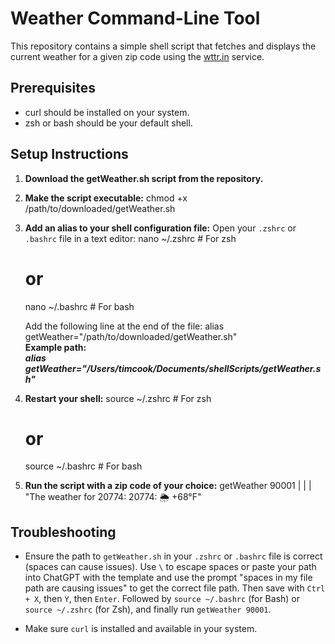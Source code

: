 # Weather Command-Line Tool

This repository contains a simple shell script that fetches and displays the current weather for a given zip code using the [wttr.in](https://wttr.in) service.

## Prerequisites

- curl should be installed on your system.
- zsh or bash should be your default shell.

## Setup Instructions

1. **Download the getWeather.sh script from the repository.**

2. **Make the script executable:**
   chmod +x /path/to/downloaded/getWeather.sh

3. **Add an alias to your shell configuration file:**
   Open your `.zshrc` or `.bashrc` file in a text editor:
   nano ~/.zshrc # For zsh
   # or
   nano ~/.bashrc # For bash

   Add the following line at the end of the file:
   alias getWeather="/path/to/downloaded/getWeather.sh"\
   **Example path:** \
   ***alias getWeather="/Users/timcook/Documents/shellScripts/getWeather.sh"***

4. **Restart your shell:**
   source ~/.zshrc # For zsh
   # or
   source ~/.bashrc # For bash

5. **Run the script with a zip code of your choice:**
   getWeather 90001
   |
   |
   |
   "The weather for 20774: 20774: 🌦   +68°F"

## Troubleshooting

* Ensure the path to `getWeather.sh` in your `.zshrc` or `.bashrc` file is correct (spaces can cause issues). Use `\` to escape spaces or paste your path into ChatGPT with the template and use the prompt "spaces in my file path are causing issues" to get the correct file path. Then save with `Ctrl + X`, then `Y`, then `Enter`. Followed by `source ~/.bashrc` (for Bash) or `source ~/.zshrc` (for Zsh), and finally run `getWeather 90001`.

* Make sure `curl` is installed and available in your system.
